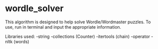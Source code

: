 # wordle_solver

This algorithm is designed to help solve Wordle/Wordmaster puzzles. To use, run in terminal and input the appropriate information.

Libraries used:
-string
-collections (Counter)
-itertools (chain)
-operator
-nltk (words)
